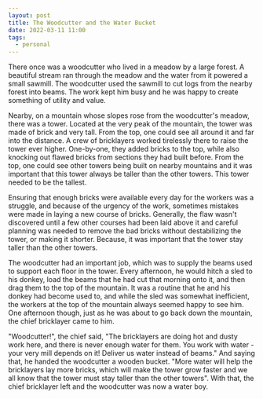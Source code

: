 ```yaml
---
layout: post
title: The Woodcutter and the Water Bucket
date: 2022-03-11 11:00
tags:
  - personal
---
```


There once was a woodcutter who lived in a meadow by a large forest.  A beautiful stream ran through the meadow and the water from it powered a small sawmill.  The woodcutter used the sawmill to cut logs from the nearby forest into beams.  The work kept him busy and he was happy to create something of utility and value.

Nearby, on a mountain whose slopes rose from the woodcutter's meadow, there was a tower.  Located at the very peak of the mountain, the tower was made of brick and very tall.  From the top, one could see all around it and far into the distance.  A crew of bricklayers worked tirelessly there to raise the tower ever higher. One-by-one, they added bricks to the top, while also knocking out flawed bricks from sections they had built before.  From the top, one could see other towers being built on nearby mountains and it was important that this tower always be taller than the other towers.  This tower needed to be the tallest.

Ensuring that enough bricks were available every day for the workers was a struggle, and because of the urgency of the work, sometimes mistakes were made in laying a new course of bricks.  Generally, the flaw wasn't discovered until a few other courses had been laid above it and careful planning was needed to remove the bad bricks without destabilizing the tower, or making it shorter.  Because, it was important that the tower stay taller than the other towers.

The woodcutter had an important job, which was to supply the beams used to support each floor in the tower.  Every afternoon, he would hitch a sled to his donkey, load the beams that he had cut that morning onto it, and then drag them to the top of the mountain. It was a routine that he and his donkey had become used to, and while the sled was somewhat inefficient, the workers at the top of the mountain always seemed happy to see him.  One afternoon though, just as he was about to go back down the mountain, the chief bricklayer came to him.

"Woodcutter!", the chief said, "The bricklayers are doing hot and dusty work here, and there is never enough water for them.  You work with water - your very mill depends on it! Deliver us water instead of beams."  And saying that, he handed the woodcutter a wooden bucket.  "More water will help the bricklayers lay more bricks, which will make the tower grow faster and we all know that the tower must stay taller than the other towers". With that, the chief bricklayer left and the woodcutter was now a water boy.